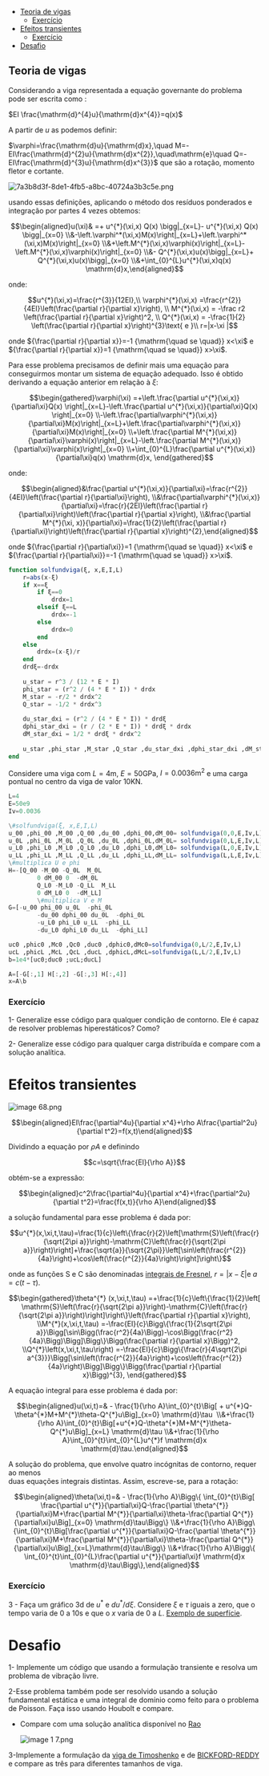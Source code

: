 - [Teoria de vigas](#Teoria%20de%20vigas)
    - [Exercício](#Exercício)
- [Efeitos transientes](#Efeitos%20transientes)
    - [Exercício](#Exercício)
- [Desafio](#Desafio)

## Teoria de vigas

Considerando a viga representada a equação governante do problema pode ser escrita como :

$EI \frac{\mathrm{d}^{4}u}{\mathrm{d}x^{4}}=q(x)$

A partir de $u$ as podemos definir:

$\varphi=\frac{\mathrm{d}u}{\mathrm{d}x},\quad M=-EI\frac{\mathrm{d}^{2}u}{\mathrm{d}x^{2}},\quad\mathrm{e}\quad Q=-EI\frac{\mathrm{d}^{3}u}{\mathrm{d}x^{3}}$ que são a rotação, momento fletor e cortante.

![7a3b8d3f-8de1-4fb5-a8bc-40724a3b3c5e.png](attachments/7a3b8d3f-8de1-4fb5-a8bc-40724a3b3c5e.png)

usando essas definições, aplicando o método dos resíduos ponderados e integração por partes 4 vezes obtemos:

$$\begin{aligned}u(\xi)& =+ u^{*}(\xi,x) Q(x) \bigg|_{x=L}- u^{*}(\xi,x) Q(x) \bigg|_{x=0} \\&-\left.\varphi^*(\xi,x)M(x)\right|_{x=L}+\left.\varphi^*(\xi,x)M(x)\right|_{x=0} \\&+\left.M^{*}(\xi,x)\varphi(x)\right|_{x=L}-\left.M^{*}(\xi,x)\varphi(x)\right|_{x=0} \\&- Q^{*}(\xi,x)u(x)\bigg|_{x=L}+ Q^{*}(\xi,x)u(x)\bigg|_{x=0} \\&+\int_{0}^{L}u^{*}(\xi,x)q(x) \mathrm{d}x,\end{aligned}$$

onde:

$$u^{*}(\xi,x)=\frac{r^{3}}{12EI},\\  
\varphi^{*}(\xi,x) =\frac{r^{2}}{4EI}\left(\frac{\partial r}{\partial x}\right), \\  
M^{*}(\xi,x) = -\frac r2 \left(\frac{\partial r}{\partial x}\right)^2, \\  
Q^{*}(\xi,x) = -\frac{1}{2} \left(\frac{\partial r}{\partial x}\right)^{3}\text{ e }\\  
r=|x-\xi |$$

onde ${\frac{\partial r}{\partial x}}=-1 {\mathrm{\quad se \quad}} x<\xi$ e ${\frac{\partial r}{\partial x}}=1 {\mathrm{\quad se \quad}} x>\xi$.

Para esse problema precisamos de definir mais uma equação para conseguirmos montar um sistema de equação adequado. Isso é obtido derivando a equação anterior em relação à $\xi$:

$$\begin{gathered}\varphi(\xi) =+\left.\frac{\partial u^{*}(\xi,x)}{\partial\xi}Q(x) \right|_{x=L}-\left.\frac{\partial u^{*}(\xi,x)}{\partial\xi}Q(x) \right|_{x=0} \\-\left.\frac{\partial\varphi^{*}(\xi,x)}{\partial\xi}M(x)\right|_{x=L}+\left.\frac{\partial\varphi^{*}(\xi,x)}{\partial\xi}M(x)\right|_{x=0} \\+\left.\frac{\partial M^{*}(\xi,x)}{\partial\xi}\varphi(x)\right|_{x=L}-\left.\frac{\partial M^{*}(\xi,x)}{\partial\xi}\varphi(x)\right|_{x=0} \\+\int_{0}^{L}\frac{\partial u^{*}(\xi,x)}{\partial\xi}q(x) \mathrm{d}x, \end{gathered}$$

onde:

$$\begin{aligned}&\frac{\partial u^{*}(\xi,x)}{\partial\xi}=\frac{r^{2}}{4EI}\left(\frac{\partial r}{\partial\xi}\right), \\&\frac{\partial\varphi^{*}(\xi,x)}{\partial\xi}=\frac{r}{2EI}\left(\frac{\partial r}{\partial\xi}\right)\left(\frac{\partial r}{\partial x}\right), \\&\frac{\partial M^{*}(\xi, x)}{\partial\xi}=\frac{1}{2}\left(\frac{\partial r}{\partial\xi}\right)\left(\frac{\partial r}{\partial x}\right)^{2},\end{aligned}$$

onde ${\frac{\partial r}{\partial\xi}}=1 {\mathrm{\quad se \quad}} x<\xi$ e ${\frac{\partial r}{\partial\xi}}=-1 {\mathrm{\quad se \quad}} x>\xi$.

```Julia
function solfundviga(ξ, x,E,I,L)
	r=abs(x-ξ)
	if x==ξ
		if ξ==0
			drdx=1
		elseif ξ==L
			drdx=-1
		else
			drdx=0
		end
	else
		drdx=(x-ξ)/r
	end
	drdξ=-drdx
	
	u_star = r^3 / (12 * E * I)
	phi_star = (r^2 / (4 * E * I)) * drdx
	M_star = -r/2 * drdx^2
	Q_star = -1/2 * drdx^3
	
	du_star_dxi = (r^2 / (4 * E * I)) * drdξ
	dphi_star_dxi = (r / (2 * E * I)) * drdξ * drdx
	dM_star_dxi = 1/2 * drdξ * drdx^2
	
	u_star ,phi_star ,M_star ,Q_star ,du_star_dxi ,dphi_star_dxi ,dM_star_dxi
end
```

Considere uma viga com $L=4 \text{m}$, $E=50\text{GPa}$, $I=0.0036\text{m}^2$ e uma carga pontual no centro da viga de valor $10$KN.

```Julia
L=4
E=50e9
Iv=0.0036

\#solfundviga(ξ, x,E,I,L)
u_00 ,phi_00 ,M_00 ,Q_00 ,du_00 ,dphi_00,dM_00= solfundviga(0,0,E,Iv,L)
u_0L ,phi_0L ,M_0L ,Q_0L ,du_0L ,dphi_0L,dM_0L= solfundviga(0,L,E,Iv,L)
u_L0 ,phi_L0 ,M_L0 ,Q_L0 ,du_L0 ,dphi_L0,dM_L0= solfundviga(L,0,E,Iv,L)
u_LL ,phi_LL ,M_LL ,Q_LL ,du_LL ,dphi_LL,dM_LL= solfundviga(L,L,E,Iv,L)
\#multiplica U e phi
H=-[Q_00 -M_00 -Q_0L  M_0L
		0 dM_00 0  -dM_0L
		Q_L0 -M_L0 -Q_LL  M_LL
		0 dM_L0 0  -dM_LL]
		\#multiplica V e M
G=[-u_00 phi_00 u_0L  -phi_0L
		-du_00 dphi_00 du_0L  -dphi_0L
		-u_L0 phi_L0 u_LL  -phi_LL
		-du_L0 dphi_L0 du_LL  -dphi_LL]

uc0 ,phic0 ,Mc0 ,Qc0 ,duc0 ,dphic0,dMc0=solfundviga(0,L/2,E,Iv,L)
ucL ,phicL ,McL ,QcL ,ducL ,dphicL,dMcL=solfundviga(L,L/2,E,Iv,L)
b=1e4*[uc0;duc0 ;ucL;ducL]

A=[-G[:,1] H[:,2] -G[:,3] H[:,4]]
x=A\b

```

### Exercício

1- Generalize esse código para qualquer condição de contorno. Ele é capaz de resolver problemas hiperestáticos? Como?

2- Generalize esse código para qualquer carga distribuída e compare com a solução analítica.

# Efeitos transientes

![image 68.png](attachments/image%2068.png)

$$\begin{aligned}EI\frac{\partial^4u}{\partial x^4}+\rho A\frac{\partial^2u}{\partial t^2}=f(x,t)\end{aligned}$$

Dividindo a equação por $\rho A$ e definindo

$$c=\sqrt{\frac{EI}{\rho A}}$$

obtém-se a expressão:

$$\begin{aligned}c^2\frac{\partial^4u}{\partial x^4}+\frac{\partial^2u}{\partial t^2}=\frac{f(x,t)}{\rho A}\end{aligned}$$

a solução fundamental para esse problema é dada por:

$$u^{*}(x,\xi,t,\tau)=\frac{1}{c}\left\{\frac{r}{2}\left[\mathrm{S}\left(\frac{r}{\sqrt{2\pi a}}\right)-\mathrm{C}\left(\frac{r}{\sqrt{2\pi a}}\right)\right]+\frac{\sqrt{a}}{\sqrt{2\pi}}\left[\sin\left(\frac{r^{2}}{4a}\right)+\cos\left(\frac{r^{2}}{4a}\right)\right]\right\}$$

onde as funções S e C são denominadas [integrais de Fresnel](https://kiranshila.github.io/FresnelIntegrals.jl/dev/), $r=|x-\xi|$e $a=c(t-\tau)$.

$$\begin{gathered}\theta^{*} (x,\xi,t,\tau) =+\frac{1}{c}\left\{\frac{1}{2}\left[ \mathrm{S}\left(\frac{r}{\sqrt{2\pi a}}\right)-\mathrm{C}\left(\frac{r}{\sqrt{2\pi a}}\right)\right]\right\}\left(\frac{\partial r}{\partial x}\right), \\M^{*}(x,\xi,t,\tau) =-\frac{EI}{c}\Bigg\{\frac{1}{2\sqrt{2\pi a}}\Bigg[\sin\Bigg(\frac{r^2}{4a}\Bigg)-\cos\Bigg(\frac{r^2}{4a}\Bigg)\Bigg]\Bigg\}\Bigg(\frac{\partial r}{\partial x}\Bigg)^2, \\Q^{*}\left(x,\xi,t,\tau\right) =-\frac{EI}{c}\Bigg\{\frac{r}{4\sqrt{2\pi a^{3}}}\Bigg[\sin\left(\frac{r^{2}}{4a}\right)+\cos\left(\frac{r^{2}}{4a}\right)\Bigg]\Bigg\}\Bigg(\frac{\partial r}{\partial x}\Bigg)^{3}, \end{gathered}$$

A equação integral para esse problema é dada por:

$$\begin{aligned}u(\xi,t)=& - \frac{1}{\rho A}\int_{0}^{t}\Big[ + u^{*}Q-\theta^{*}M+M^{*}\theta-Q^{*}u\Big]_{x=0} \mathrm{d}\tau  \\&+\frac{1}{\rho A}\int_{0}^{t}\Big[+u^{*}Q-\theta^{*}M+M^{*}\theta-Q^{*}u\Big]_{x=L} \mathrm{d}\tau \\&+\frac{1}{\rho A}\int_{0}^{t}\int_{0}^{L}u^{*}f \mathrm{d}x \mathrm{d}\tau.\end{aligned}$$

A solução do problema, que envolve quatro incógnitas de contorno, requer ao menos  
duas equações integrais distintas. Assim, escreve-se, para a rotação:

$$\begin{aligned}\theta(\xi,t)=& - \frac{1}{\rho A}\Bigg\{ \int_{0}^{t}\Big[ \frac{\partial u^{*}}{\partial\xi}Q-\frac{\partial \theta^{*}}{\partial\xi}M+\frac{\partial M^{*}}{\partial\xi}\theta-\frac{\partial Q^{*}}{\partial\xi}u\Big]_{x=0} \mathrm{d}\tau\Bigg\} \\&+\frac{1}{\rho A}\Bigg\{\int_{0}^{t}\Big[\frac{\partial u^{*}}{\partial\xi}Q-\frac{\partial \theta^{*}}{\partial\xi}M+\frac{\partial M^{*}}{\partial\xi}\theta-\frac{\partial Q^{*}}{\partial\xi}u\Big]_{x=L}\mathrm{d}\tau\Bigg\} \\&+\frac{1}{\rho A}\Bigg\{ \int_{0}^{t}\int_{0}^{L}\frac{\partial u^{*}}{\partial\xi}f \mathrm{d}x \mathrm{d}\tau\Bigg\},\end{aligned}$$

### Exercício

3 - Faça um gráfico 3d de $u^{*}$ e $du^{*}/d\xi$. Considere $\xi$ e $\tau$ iguais a zero, que o tempo varia de 0 a 10s e que o $x$ varia de $0$ a $L$. [Exemplo de superfície](https://docs.juliaplots.org/stable/gallery/gr/generated/gr-ref050/#gr_ref050).

# Desafio

1- Implemente um código que usando a formulação transiente e resolva um problema de vibração livre.

2-Esse problema também pode ser resolvido usando a solução fundamental estática e uma integral de domínio como feito para o problema de Poisson. Faça isso usando Houbolt e compare.

- Compare com uma solução analítica disponível no [Rao](https://www.pearson.com/en-us/subject-catalog/p/mechanical-vibrations/P200000003425/9780137515288)
    
    ![image 1 7.png](attachments/image%201%207.png)
    

3-Implemente a formulação da [viga de Timoshenko](https://link.springer.com/article/10.1007/s40996-020-00359-z) e de [BICKFORD-REDDY](https://link.springer.com/article/10.1007/s00366-019-00774-5) e compare as três para diferentes tamanhos de viga.